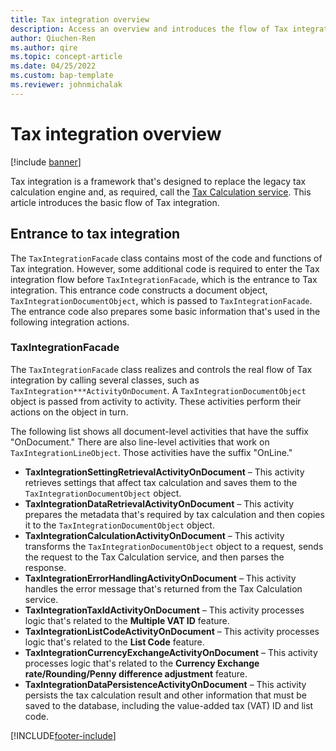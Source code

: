 ```yaml
---
title: Tax integration overview
description: Access an overview and introduces the flow of Tax integration, including an overview on the TaxIntegrationFacade class, which realizes the flow of tax integration.
author: Qiuchen-Ren
ms.author: qire
ms.topic: concept-article
ms.date: 04/25/2022
ms.custom: bap-template
ms.reviewer: johnmichalak
---
```


# Tax integration overview

[!include [banner](../../includes/banner.md)]

Tax integration is a framework that's designed to replace the legacy tax calculation engine and, as required, call the [Tax Calculation service](global-tax-calcuation-service-overview.md). This article introduces the basic flow of Tax integration.

## Entrance to tax integration

The `TaxIntegrationFacade` class contains most of the code and functions of Tax integration. However, some additional code is required to enter the Tax integration flow before `TaxIntegrationFacade`, which is the entrance to Tax integration. This entrance code constructs a document object, `TaxIntegrationDocumentObject`, which is passed to `TaxIntegrationFacade`. The entrance code also prepares some basic information that's used in the following integration actions.

### TaxIntegrationFacade

The `TaxIntegrationFacade` class realizes and controls the real flow of Tax integration by calling several classes, such as `TaxIntegration***ActivityOnDocument`. A `TaxIntegrationDocumentObject` object is passed from activity to activity. These activities perform their actions on the object in turn.

The following list shows all document-level activities that have the suffix "OnDocument." There are also line-level activities that work on `TaxIntegrationLineObject`. Those activities have the suffix "OnLine."

- **TaxIntegrationSettingRetrievalActivityOnDocument** – This activity retrieves settings that affect tax calculation and saves them to the `TaxIntegrationDocumentObject` object.
- **TaxIntegrationDataRetrievalActivityOnDocument** – This activity prepares the metadata that's required by tax calculation and then copies it to the `TaxIntegrationDocumentObject` object.
- **TaxIntegrationCalculationActivityOnDocument** – This activity transforms the `TaxIntegrationDocumentObject` object to a request, sends the request to the Tax Calculation service, and then parses the response.
- **TaxIntegrationErrorHandlingActivityOnDocument** – This activity handles the error message that's returned from the Tax Calculation service.
- **TaxIntegrationTaxIdActivityOnDocument** – This activity processes logic that's related to the **Multiple VAT ID** feature.
- **TaxIntegrationListCodeActivityOnDocument** – This activity processes logic that's related to the **List Code** feature.
- **TaxIntegrationCurrencyExchangeActivityOnDocument** – This activity processes logic that's related to the **Currency Exchange rate/Rounding/Penny difference adjustment** feature.
- **TaxIntegrationDataPersistenceActivityOnDocument** – This activity persists the tax calculation result and other information that must be saved to the database, including the value-added tax (VAT) ID and list code.

[!INCLUDE[footer-include](../../../includes/footer-banner.md)]
